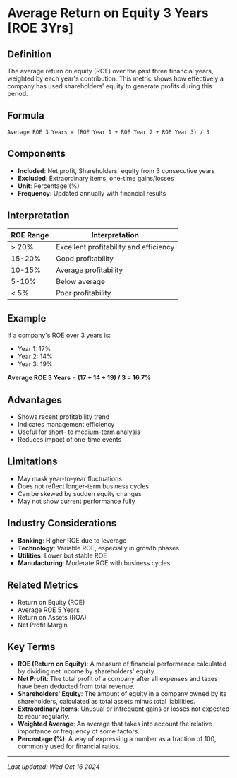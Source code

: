 # Average Return on Equity 3 Years [ROE 3Yrs]

## Definition
The average return on equity (ROE) over the past three financial years, weighted by each year's contribution. This metric shows how effectively a company has used shareholders' equity to generate profits during this period.

## Formula
```text
Average ROE 3 Years = (ROE Year 1 + ROE Year 2 + ROE Year 3) / 3
```

## Components
- **Included**: Net profit, Shareholders' equity from 3 consecutive years
- **Excluded**: Extraordinary items, one-time gains/losses
- **Unit**: Percentage (%)
- **Frequency**: Updated annually with financial results

## Interpretation
| ROE Range | Interpretation |
|-----------|----------------|
| > 20%     | Excellent profitability and efficiency |
| 15-20%    | Good profitability |
| 10-15%    | Average profitability |
| 5-10%     | Below average |
| < 5%      | Poor profitability |

## Example
If a company's ROE over 3 years is:
- Year 1: 17%
- Year 2: 14%
- Year 3: 19%

**Average ROE 3 Years = (17 + 14 + 19) / 3 = 16.7%**

## Advantages
- Shows recent profitability trend
- Indicates management efficiency
- Useful for short- to medium-term analysis
- Reduces impact of one-time events

## Limitations
- May mask year-to-year fluctuations
- Does not reflect longer-term business cycles
- Can be skewed by sudden equity changes
- May not show current performance fully

## Industry Considerations
- **Banking**: Higher ROE due to leverage
- **Technology**: Variable ROE, especially in growth phases
- **Utilities**: Lower but stable ROE
- **Manufacturing**: Moderate ROE with business cycles

## Related Metrics
- Return on Equity (ROE)
- Average ROE 5 Years
- Return on Assets (ROA)
- Net Profit Margin

## Key Terms
- **ROE (Return on Equity)**: A measure of financial performance calculated by dividing net income by shareholders' equity.
- **Net Profit**: The total profit of a company after all expenses and taxes have been deducted from total revenue.
- **Shareholders' Equity**: The amount of equity in a company owned by its shareholders, calculated as total assets minus total liabilities.
- **Extraordinary Items**: Unusual or infrequent gains or losses not expected to recur regularly.
- **Weighted Average**: An average that takes into account the relative importance or frequency of some factors.
- **Percentage (%)**: A way of expressing a number as a fraction of 100, commonly used for financial ratios.




---
*Last updated: Wed Oct 16 2024*
